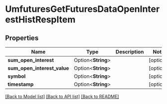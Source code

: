 # UmfuturesGetFuturesDataOpenInterestHistRespItem

## Properties

Name | Type | Description | Notes
------------ | ------------- | ------------- | -------------
**sum_open_interest** | Option<**String**> |  | [optional]
**sum_open_interest_value** | Option<**String**> |  | [optional]
**symbol** | Option<**String**> |  | [optional]
**timestamp** | Option<**String**> |  | [optional]

[[Back to Model list]](../README.md#documentation-for-models) [[Back to API list]](../README.md#documentation-for-api-endpoints) [[Back to README]](../README.md)


